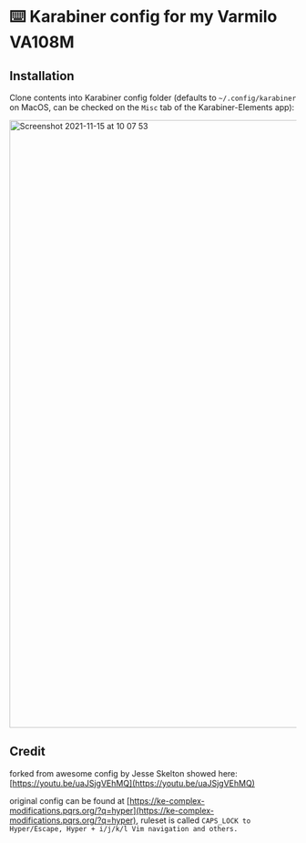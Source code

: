 # ⌨️ Karabiner config for my Varmilo VA108M

## Installation

Clone contents into Karabiner config folder (defaults to `~/.config/karabiner` on MacOS, can be checked on the `Misc` tab of the Karabiner-Elements app):

<img width="1068" alt="Screenshot 2021-11-15 at 10 07 53" src="https://user-images.githubusercontent.com/17388747/141744941-7486cac7-0f28-4d45-99f8-c0eeeae290cc.png">


## Credit

forked from awesome config by Jesse Skelton showed here: [https://youtu.be/uaJSjgVEhMQ](https://youtu.be/uaJSjgVEhMQ)

original config can be found at [https://ke-complex-modifications.pqrs.org/?q=hyper](https://ke-complex-modifications.pqrs.org/?q=hyper), ruleset is called `CAPS_LOCK to Hyper/Escape, Hyper + i/j/k/l Vim navigation and others.`

